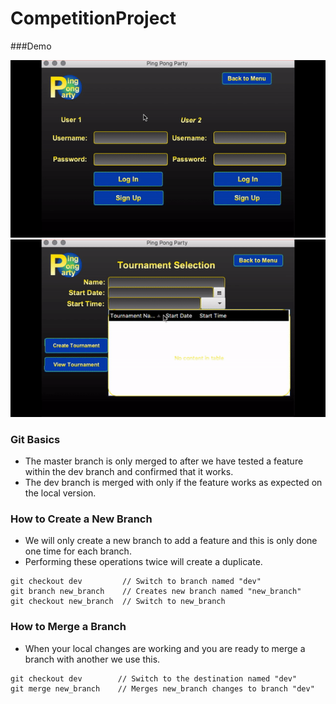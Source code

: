 # CompetitionProject


###Demo

![](demo1PingPongParty.gif)
![](demo2PingPongParty.gif)


### Git Basics
- The master branch is only merged to after we have tested a feature within the dev branch and confirmed that it works.
- The dev branch is merged with only if the feature works as expected on the local version.

### How to Create a New Branch
- We will only create a new branch to add a feature and this is only done one time for each branch. 
- Performing these operations twice will create a duplicate.

```
git checkout dev         // Switch to branch named "dev"
git branch new_branch    // Creates new branch named "new_branch"
git checkout new_branch  // Switch to new_branch
```

### How to Merge a Branch
- When your local changes are working and you are ready to merge a branch with another we use this.

```
git checkout dev        // Switch to the destination named "dev"
git merge new_branch    // Merges new_branch changes to branch "dev"
```
